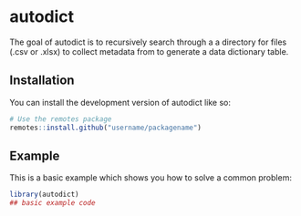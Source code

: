 
# autodict

<!-- badges: start -->
<!-- badges: end -->

The goal of autodict is to recursively search through a
a directory for files (.csv or .xlsx) to collect metadata from
to generate a data dictionary table.

## Installation

You can install the development version of autodict like so:

``` r
# Use the remotes package
remotes::install.github("username/packagename")
```

## Example

This is a basic example which shows you how to solve a common problem:

``` r
library(autodict)
## basic example code
```


